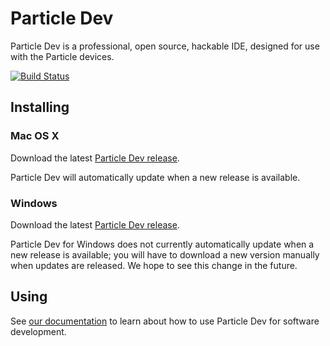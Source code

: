 # Particle Dev

Particle Dev is a professional, open source, hackable IDE, designed for use with the Particle devices.

[![Build Status](https://travis-ci.org/spark/particle-dev-app.svg?branch=master)](https://travis-ci.org/spark/particle-dev-app)

## Installing

### Mac OS X

Download the latest [Particle Dev release](https://github.com/spark/particle-dev-app/releases/latest).

Particle Dev will automatically update when a new release is available.

### Windows

Download the latest [Particle Dev release](https://github.com/spark/particle-dev-app/releases/latest).

Particle Dev for Windows does not currently automatically update when a new release is available; you will have to download a new version manually when updates are released. We hope to see this change in the future.

## Using

See [our documentation](http://docs.particle.io/core/dev) to learn about how to use Particle Dev for software development.
